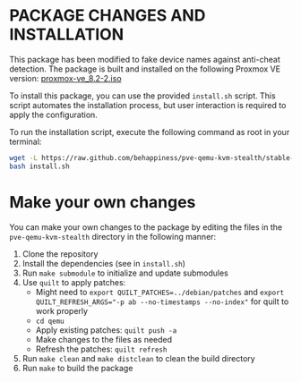 # PACKAGE CHANGES AND INSTALLATION

This package has been modified to fake device names against anti-cheat detection. The package is built and installed on the following Proxmox VE version: [proxmox-ve_8.2-2.iso](https://enterprise.proxmox.com/iso/proxmox-ve_8.2-2.iso)

To install this package, you can use the provided `install.sh` script. This script automates the installation process, but user interaction is required to apply the configuration.

To run the installation script, execute the following command as root in your terminal:

```bash
wget -L https://raw.github.com/behappiness/pve-qemu-kvm-stealth/stable-8/install.sh
bash install.sh
```

# Make your own changes

You can make your own changes to the package by editing the files in the `pve-qemu-kvm-stealth` directory in the following manner:

1. Clone the repository
2. Install the dependencies (see in `install.sh`)
3. Run `make submodule` to initialize and update submodules
4. Use `quilt` to apply patches:
   - Might need to `export QUILT_PATCHES=../debian/patches` and `export QUILT_REFRESH_ARGS="-p ab --no-timestamps --no-index"` for quilt to work properly
   - `cd qemu`
   - Apply existing patches: `quilt push -a`
   - Make changes to the files as needed
   - Refresh the patches: `quilt refresh`
5. Run `make clean` and `make distclean` to clean the build directory
6. Run `make` to build the package
